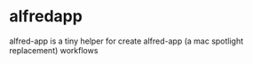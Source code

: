 # alfredapp
alfred-app is a tiny helper for create alfred-app (a mac spotlight replacement) workflows
